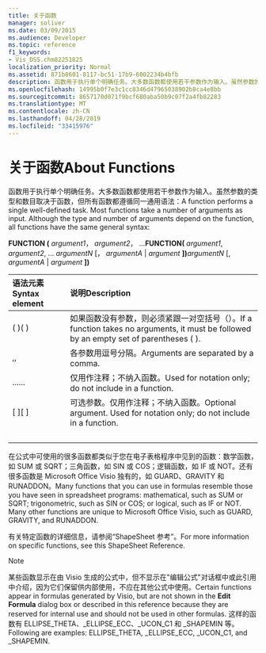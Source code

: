 ```yaml
---
title: 关于函数
manager: soliver
ms.date: 03/09/2015
ms.audience: Developer
ms.topic: reference
f1_keywords:
- Vis_DSS.chm82251825
localization_priority: Normal
ms.assetid: 871b8601-8117-bc51-17b9-6002234b4bfb
description: 函数用于执行单个明确任务。大多数函数都使用若干参数作为输入。虽然参数的类型和数目取决于函数，但所有函数都遵循同一通用语法：
ms.openlocfilehash: 14995b0f7e3c1cc8346d47965038902b8ca4e8bb
ms.sourcegitcommit: 8657170d071f9bcf680aba50b9c07f2a4fb82283
ms.translationtype: MT
ms.contentlocale: zh-CN
ms.lasthandoff: 04/28/2019
ms.locfileid: "33415976"
---
```

# <a name="about-functions"></a><span data-ttu-id="42452-105">关于函数</span><span class="sxs-lookup"><span data-stu-id="42452-105">About Functions</span></span>

<span data-ttu-id="42452-p102">函数用于执行单个明确任务。大多数函数都使用若干参数作为输入。虽然参数的类型和数目取决于函数，但所有函数都遵循同一通用语法：</span><span class="sxs-lookup"><span data-stu-id="42452-p102">A function performs a single well-defined task. Most functions take a number of arguments as input. Although the type and number of arguments depend on the function, all functions have the same general syntax:</span></span>
  
 <span data-ttu-id="42452-109">**FUNCTION (** _argument1_，  _argument2_， ...</span><span class="sxs-lookup"><span data-stu-id="42452-109">**FUNCTION(** _argument1_,  _argument2_, …</span></span>  <span data-ttu-id="42452-110">_argumentN_ [， _argumentA_  |   _argument_ **])**</span><span class="sxs-lookup"><span data-stu-id="42452-110">_argumentN_ [,  _argumentA_ |  _argument_ **])**</span></span>
  
|<span data-ttu-id="42452-111">**语法元素**</span><span class="sxs-lookup"><span data-stu-id="42452-111">**Syntax element**</span></span>|<span data-ttu-id="42452-112">**说明**</span><span class="sxs-lookup"><span data-stu-id="42452-112">**Description**</span></span>|
|:-----|:-----|
| <span data-ttu-id="42452-113">( )</span><span class="sxs-lookup"><span data-stu-id="42452-113">( )</span></span>  <br/> | <span data-ttu-id="42452-114">如果函数没有参数，则必须紧跟一对空括号（）。</span><span class="sxs-lookup"><span data-stu-id="42452-114">If a function takes no arguments, it must be followed by an empty set of parentheses ( ).</span></span>  <br/> |
| <span data-ttu-id="42452-115">,</span><span class="sxs-lookup"><span data-stu-id="42452-115">,</span></span>  <br/> | <span data-ttu-id="42452-116">各参数用逗号分隔。</span><span class="sxs-lookup"><span data-stu-id="42452-116">Arguments are separated by a comma.</span></span>  <br/> |
| <span data-ttu-id="42452-117">...</span><span class="sxs-lookup"><span data-stu-id="42452-117">...</span></span>  <br/> | <span data-ttu-id="42452-118">仅用作注释；不纳入函数。</span><span class="sxs-lookup"><span data-stu-id="42452-118">Used for notation only; do not include in a function.</span></span>  <br/> |
| <span data-ttu-id="42452-119">[ ]</span><span class="sxs-lookup"><span data-stu-id="42452-119">[ ]</span></span>  <br/> | <span data-ttu-id="42452-p104">可选参数。仅用作注释；不纳入函数。</span><span class="sxs-lookup"><span data-stu-id="42452-p104">Optional argument. Used for notation only; do not include in a function.</span></span>  <br/> |
| |  <br/> | <span data-ttu-id="42452-122">一种选择;可以包括  _argumentA_ 或  _argument_。</span><span class="sxs-lookup"><span data-stu-id="42452-122">A choice; you can include  _argumentA_ or  _argument_.</span></span> <span data-ttu-id="42452-123">仅用作注释；不纳入函数。</span><span class="sxs-lookup"><span data-stu-id="42452-123">Used for notation only; do not include in a function.</span></span>  <br/> |
   
<span data-ttu-id="42452-p106">在公式中可使用的很多函数都类似于您在电子表格程序中见到的函数：数学函数，如 SUM 或 SQRT；三角函数，如 SIN 或 COS；逻辑函数，如 IF 或 NOT。还有很多函数是 Microsoft Office Visio 独有的，如 GUARD、GRAVITY 和 RUNADDON。</span><span class="sxs-lookup"><span data-stu-id="42452-p106">Many functions that you can use in formulas resemble those you have seen in spreadsheet programs: mathematical, such as SUM or SQRT; trigonometric, such as SIN or COS; or logical, such as IF or NOT. Many other functions are unique to Microsoft Office Visio, such as GUARD, GRAVITY, and RUNADDON.</span></span>
  
<span data-ttu-id="42452-126">有关特定函数的详细信息，请参阅“ShapeSheet 参考”。</span><span class="sxs-lookup"><span data-stu-id="42452-126">For more information on specific functions, see this ShapeSheet Reference.</span></span>
  
> [!NOTE]
>  <span data-ttu-id="42452-127">某些函数显示在由 Visio 生成的公式中，但不显示在"编辑公式"对话框中或此引用中介绍，因为它们保留供内部使用，不应在其他公式中使用。</span><span class="sxs-lookup"><span data-stu-id="42452-127">Certain functions appear in formulas generated by Visio, but are not shown in the **Edit Formula** dialog box or described in this reference because they are reserved for internal use and should not be used in other formulas.</span></span> <span data-ttu-id="42452-128">这样的函数有 ELLIPSE_THETA、_ELLIPSE_ECC、_UCON_C1 和 _SHAPEMIN 等。</span><span class="sxs-lookup"><span data-stu-id="42452-128">Following are examples: ELLIPSE_THETA, _ELLIPSE_ECC, _UCON_C1, and _SHAPEMIN.</span></span> 
  


